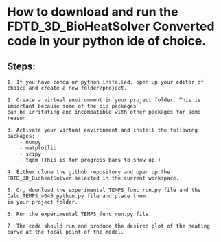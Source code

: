 # How to download and run the FDTD_3D_BioHeatSolver Converted code in your python ide of choice. 

## Steps: 
    1. If you have conda or python installed, open up your editor of choice and create a new folder/project.
    
    2. Create a virtual environment in your project folder. This is important because some of the pip packages 
    can be irritating and incompatible with other packages for some reason.
    
    3. Activate your virtual environment and install the following packages: 
        - numpy
        - matplotlib
        - scipy
        - tqdm (This is for progress bars to show up.)
    
    4. Either clone the github repository and open up the FDTD_3D_BioheatSolver-selected in the current workspace. 
    
    5. Or, download the experimental_TEMPS_func_run.py file and the Calc_TEMPS_v045_python.py file and place them 
    in your project folder.
    
    6. Run the experimental_TEMPS_func_run.py file.
    
    7. The code should run and produce the desired plot of the heating curve at the focal point of the model.